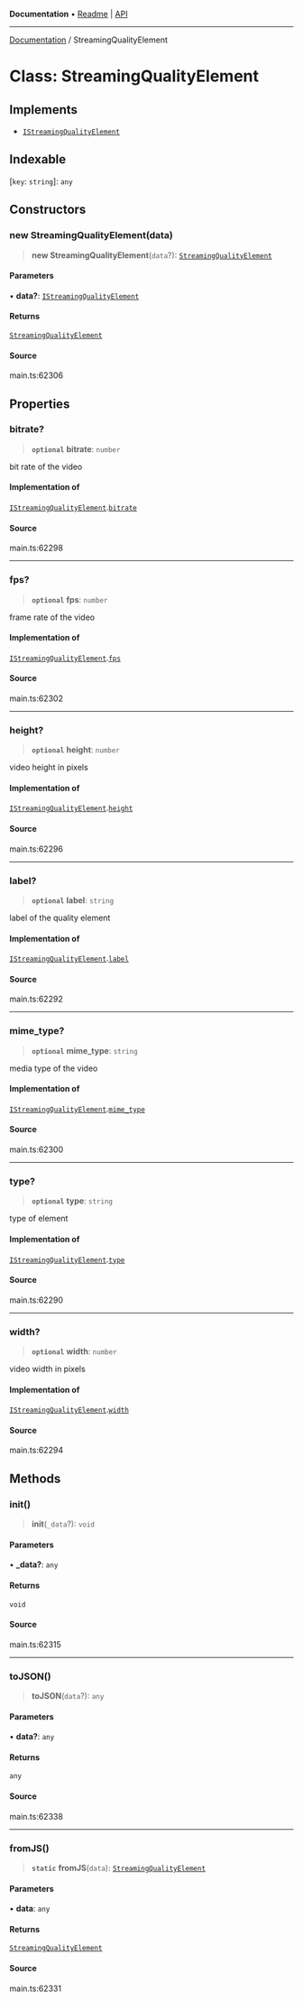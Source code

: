 **Documentation** • [Readme](../README.md) \| [API](../globals.md)

***

[Documentation](../README.md) / StreamingQualityElement

# Class: StreamingQualityElement

## Implements

- [`IStreamingQualityElement`](../interfaces/IStreamingQualityElement.md)

## Indexable

 \[`key`: `string`\]: `any`

## Constructors

### new StreamingQualityElement(data)

> **new StreamingQualityElement**(`data`?): [`StreamingQualityElement`](StreamingQualityElement.md)

#### Parameters

• **data?**: [`IStreamingQualityElement`](../interfaces/IStreamingQualityElement.md)

#### Returns

[`StreamingQualityElement`](StreamingQualityElement.md)

#### Source

main.ts:62306

## Properties

### bitrate?

> **`optional`** **bitrate**: `number`

bit rate of the video

#### Implementation of

[`IStreamingQualityElement`](../interfaces/IStreamingQualityElement.md).[`bitrate`](../interfaces/IStreamingQualityElement.md#bitrate)

#### Source

main.ts:62298

***

### fps?

> **`optional`** **fps**: `number`

frame rate of the video

#### Implementation of

[`IStreamingQualityElement`](../interfaces/IStreamingQualityElement.md).[`fps`](../interfaces/IStreamingQualityElement.md#fps)

#### Source

main.ts:62302

***

### height?

> **`optional`** **height**: `number`

video height in pixels

#### Implementation of

[`IStreamingQualityElement`](../interfaces/IStreamingQualityElement.md).[`height`](../interfaces/IStreamingQualityElement.md#height)

#### Source

main.ts:62296

***

### label?

> **`optional`** **label**: `string`

label of the quality element

#### Implementation of

[`IStreamingQualityElement`](../interfaces/IStreamingQualityElement.md).[`label`](../interfaces/IStreamingQualityElement.md#label)

#### Source

main.ts:62292

***

### mime\_type?

> **`optional`** **mime\_type**: `string`

media type of the video

#### Implementation of

[`IStreamingQualityElement`](../interfaces/IStreamingQualityElement.md).[`mime_type`](../interfaces/IStreamingQualityElement.md#mime_type)

#### Source

main.ts:62300

***

### type?

> **`optional`** **type**: `string`

type of element

#### Implementation of

[`IStreamingQualityElement`](../interfaces/IStreamingQualityElement.md).[`type`](../interfaces/IStreamingQualityElement.md#type)

#### Source

main.ts:62290

***

### width?

> **`optional`** **width**: `number`

video width in pixels

#### Implementation of

[`IStreamingQualityElement`](../interfaces/IStreamingQualityElement.md).[`width`](../interfaces/IStreamingQualityElement.md#width)

#### Source

main.ts:62294

## Methods

### init()

> **init**(`_data`?): `void`

#### Parameters

• **\_data?**: `any`

#### Returns

`void`

#### Source

main.ts:62315

***

### toJSON()

> **toJSON**(`data`?): `any`

#### Parameters

• **data?**: `any`

#### Returns

`any`

#### Source

main.ts:62338

***

### fromJS()

> **`static`** **fromJS**(`data`): [`StreamingQualityElement`](StreamingQualityElement.md)

#### Parameters

• **data**: `any`

#### Returns

[`StreamingQualityElement`](StreamingQualityElement.md)

#### Source

main.ts:62331
